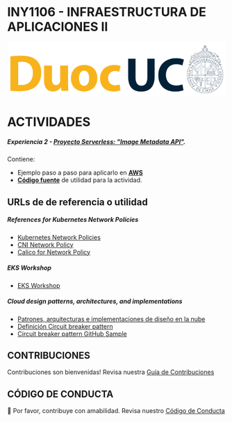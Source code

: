 # INY1106 - INFRAESTRUCTURA DE APLICACIONES II

<p align="left" style="text-align:left;">
  <a href="https://www.duoc.cl/">
    <img alt="Github Universe" src="img/logo.png" width="1040"/>
  </a>
</p>


# ACTIVIDADES

##### Experiencia 2 - [**Proyecto Serverless: "Image Metadata API"**](./image_metadata_api/1_actividad_image_metadata_api.md). 

Contiene:
- Ejemplo paso a paso para aplicarlo en [**AWS**](./image_metadata_api/2_image_metadata_api_aws.md)
- [**Código fuente**](./image_metadata_api) de utilidad para la actividad.

<!-- # NOMBRE DE ACTIVIDAD

Calico for NetworkPolicy

## ANTECEDENTES GENERALES

By default, Kubernetes allows all pods to freely communicate with each other with no restrictions. Kubernetes Network Policies enable you to define and enforce rules on the flow of traffic between pods, namespaces, and IP blocks (CIDR ranges). They act as a virtual firewall, allowing you to segment and secure your cluster by specifying ingress (incoming) and egress (outgoing) network traffic rules based on various criteria such as pod labels, namespaces, IP addresses, and ports.

## REQUERIMIENTOS PARA ESTA ACTIVIDAD

Para el desarrollo de esta actividad se requiere de un Kubernetes Cluster

## DESARROLLO DE ACTIVIDAD

Esta actividad consiste en usar la política de red de Kubernetes para restringir el tráfico de red que entra y sale de su Pods. -->

## URLs de de referencia o utilidad

##### References for Kubernetes Network Policies

- [Kubernetes Network Policies](https://kubernetes.io/docs/concepts/services-networking/network-policies/)
- [CNI Network Policy](https://docs.aws.amazon.com/es_es/eks/latest/userguide/cni-network-policy.html)
- [Calico for Network Policy](https://kubernetes.io/docs/tasks/administer-cluster/network-policy-provider/calico-network-policy/)

##### EKS Workshop

- [EKS Workshop](https://www.eksworkshop.com/)


##### Cloud design patterns, architectures, and implementations
- [Patrones, arquitecturas e implementaciones de diseño en la nube](https://docs.aws.amazon.com/es_es/prescriptive-guidance/latest/cloud-design-patterns/)
- [Definición Circuit breaker pattern](https://docs.aws.amazon.com/prescriptive-guidance/latest/cloud-design-patterns/circuit-breaker.html)
- [Circuit breaker pattern GitHub Sample](https://github.com/aws-samples/circuit-breaker-netcore-blog)


## CONTRIBUCIONES

Contribuciones son bienvenidas! Revisa nuestra [Guía de Contribuciones](./docs/CONTRIBUTING.md)

## CÓDIGO DE CONDUCTA

👋 Por favor, contribuye con amabilidad. Revisa nuestro [Código de Conducta](./docs/CODE_OF_CONDUCT.md)
